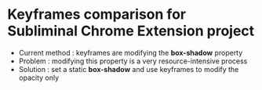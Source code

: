 # Keyframes comparison for Subliminal Chrome Extension project

- Current method : keyframes are modifying the **box-shadow** property
- Problem : modifying this property is a very resource-intensive process
- Solution : set a static **box-shadow** and use keyframes to modify the opacity only
